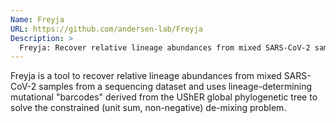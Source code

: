 ```yaml
---
Name: Freyja
URL: https://github.com/andersen-lab/Freyja
Description: >
  Freyja: Recover relative lineage abundances from mixed SARS-CoV-2 samples.
---
```


Freyja is a tool to recover relative lineage abundances from mixed SARS-CoV-2 samples from a sequencing dataset and uses lineage-determining mutational "barcodes" derived from the UShER global phylogenetic tree to solve the constrained (unit sum, non-negative) de-mixing problem.
